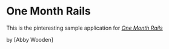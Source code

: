 # One Month Rails

This is the pinteresting sample application for 
[*One Month Rails*](http://onemonthrails.com)

by [Abby Wooden]